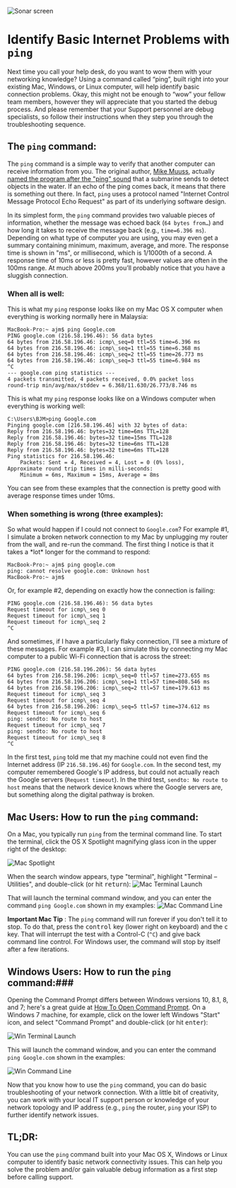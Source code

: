 ![Sonar screen](https://media.licdn.com/mpr/mpr/jc/AAEAAQAAAAAAAAfoAAAAJDRmY2I4ZmE1LTk4ZmQtNGUzOS1hOWQ4LTNkMGJkOWQxNjNkYg.png)

# Identify Basic Internet Problems with `ping`

Next time you call your help desk, do you want to wow them with your networking knowledge? Using a command called “ping”, built right into your existing Mac, Windows, or Linux computer, will help identify basic connection problems. Okay, this might not be enough to “wow” your fellow team members, however they will appreciate that you started the debug process. And please remember that your Support personnel are debug specialists, so follow their instructions when they step you through the troubleshooting sequence.

## The `ping` command:

The `ping` command is a simple way to verify that another computer can receive information from you. The original author, [Mike Muuss](https://en.wikipedia.org/wiki/Mike_Muuss), actually [named the program after the "ping" sound](https://en.wikipedia.org/wiki/Ping_%28networking_utility%29#History) that a submarine sends to detect objects in the water. If an echo of the ping comes back, it means that there is something out there. In fact, `ping` uses a protocol named "Internet Control Message Protocol Echo Request" as part of its underlying software design.

In its simplest form, the `ping` command provides two valuable pieces of information, whether the message was echoed back (`64 bytes from…`) and how long it takes to receive the message back (e.g., `time=6.396 ms`). Depending on what type of computer you are using, you may even get a summary containing minimum, maximum, average, and more. The response time is shown in "ms", or millisecond, which is 1/1000th of a second. A response time of 10ms or less is pretty fast, however values are often in the 100ms range. At much above 200ms you’ll probably notice that you have a sluggish connection.

### When all is well:

This is what my `ping` response looks like on my Mac OS X computer when everything is working normally here in Malaysia:

```
MacBook-Pro:~ ajm$ ping Google.com
PING google.com (216.58.196.46): 56 data bytes
64 bytes from 216.58.196.46: icmp\_seq=0 ttl=55 time=6.396 ms
64 bytes from 216.58.196.46: icmp\_seq=1 ttl=55 time=6.368 ms
64 bytes from 216.58.196.46: icmp\_seq=2 ttl=55 time=26.773 ms
64 bytes from 216.58.196.46: icmp\_seq=3 ttl=55 time=6.984 ms
^C
--- google.com ping statistics ---
4 packets transmitted, 4 packets received, 0.0% packet loss
round-trip min/avg/max/stddev = 6.368/11.630/26.773/8.746 ms
```

This is what my `ping` response looks like on a Windows computer when everything is working well:

```
C:\Users\BJM>ping Google.com
Pinging google.com [216.58.196.46] with 32 bytes of data:
Reply from 216.58.196.46: bytes=32 time=6ms TTL=128
Reply from 216.58.196.46: bytes=32 time=15ms TTL=128
Reply from 216.58.196.46: bytes=32 time=6ms TTL=128
Reply from 216.58.196.46: bytes=32 time=6ms TTL=128
Ping statistics for 216.58.196.46:
    Packets: Sent = 4, Received = 4, Lost = 0 (0% loss),
Approximate round trip times in milli-seconds:
    Minimum = 6ms, Maximum = 15ms, Average = 8ms
```

You can see from these examples that the connection is pretty good with average response times under 10ms.

### When something is wrong (three examples):

So what would happen if I could not connect to `Google.com`? For example #1, I simulate a broken network connection to my Mac by unplugging my router from the wall, and re-run the command. The first thing I notice is that it takes a \*lot\* longer for the command to respond:

```
MacBook-Pro:~ ajm$ ping google.com
ping: cannot resolve google.com: Unknown host
MacBook-Pro:~ ajm$
```

Or, for example #2, depending on exactly how the connection is failing:
```
PING google.com (216.58.196.46): 56 data bytes
Request timeout for icmp\_seq 0
Request timeout for icmp\_seq 1
Request timeout for icmp\_seq 2
^C
```

And sometimes, if I have a particularly flaky connection, I'll see a mixture of these messages. For example #3, I can simulate this by connecting my Mac computer to a public Wi-Fi connection that is across the street:
```
PING google.com (216.58.196.206): 56 data bytes
64 bytes from 216.58.196.206: icmp\_seq=0 ttl=57 time=273.655 ms
64 bytes from 216.58.196.206: icmp\_seq=1 ttl=57 time=808.546 ms
64 bytes from 216.58.196.206: icmp\_seq=2 ttl=57 time=179.613 ms
Request timeout for icmp\_seq 3
Request timeout for icmp\_seq 4
64 bytes from 216.58.196.206: icmp\_seq=5 ttl=57 time=374.612 ms
Request timeout for icmp\_seq 6
ping: sendto: No route to host
Request timeout for icmp\_seq 7
ping: sendto: No route to host
Request timeout for icmp\_seq 8
^C
```

In the first test, `ping` told me that my machine could not even find the Internet address (IP `216.58.196.46`) for `Google.com`. In the second test, my computer remembered Google's IP address, but could not actually reach the Google servers (`Request timeout`). In the third test, `sendto: No route to host` means that the network device knows where the Google servers are, but something along the digital pathway is broken.

## Mac Users: How to run the `ping` command:

On a Mac, you typically run `ping` from the terminal command line. To start the terminal, click the OS X Spotlight magnifying glass icon in the upper right of the desktop:

![Mac Spotlight](https://media.licdn.com/mpr/mpr/shrinknp_400_400/AAEAAQAAAAAAAAjWAAAAJDAzNzAyMTcwLTZlMzUtNGQ2ZC1hZGQ2LTc5NDA2NjA5ODJiYw.png)
 
When the search window appears, type "terminal", highlight "Terminal – Utilities", and double-click (or hit <kbd>return</kbd>):
![Mac Terminal Launch](https://media.licdn.com/mpr/mpr/shrinknp_800_800/AAEAAQAAAAAAAAjVAAAAJDZiNmY1MzQyLTYxZTUtNDA2My05ZTRhLTY3YjgwMDAzMjFmMA.png)

That will launch the terminal command window, and you can enter the command `ping Google.com` shown in my examples:
![Mac Command Line](https://media.licdn.com/mpr/mpr/shrinknp_800_800/AAEAAQAAAAAAAAeIAAAAJDg2ZDhhYmQ4LTEwMTUtNGU4ZC1iYmJjLWE1MzMxMmY4MjEwYg.png)
 
**Important Mac Tip** : The `ping` command will run forever if you don't tell it to stop. To do that, press the <kbd>control</kbd> key (lower right on keyboard) and the <kbd>c</kbd> key. That will interrupt the test with a Control-C (`^C`) and give back command line control. For Windows user, the command will stop by itself after a few iterations.

## Windows Users: How to run the `ping` command:###

Opening the Command Prompt differs between Windows versions 10, 8.1, 8, and 7; here's a great guide at [How To Open Command Prompt](http://pcsupport.about.com/od/commandlinereference/f/open-command-prompt.htm). On a Windows 7 machine, for example, click on the lower left Windows "Start" icon, and select "Command Prompt" and double-click (or hit <kbd>enter</kbd>):

![Win Terminal Launch](https://media.licdn.com/mpr/mpr/shrinknp_400_400/AAEAAQAAAAAAAAkTAAAAJDhjYjY2YTI1LTM2ZDItNDM2MC05MmZlLTA0OWY4MDBjNDlmZg.png)

This will launch the command window, and you can enter the command `ping Google.com` shown in the examples:

![Win Command Line](https://media.licdn.com/mpr/mpr/shrinknp_800_800/AAEAAQAAAAAAAAh-AAAAJDU1NzU2NjdlLTA2NWUtNDA5Yi04ZjcyLTk2YzE1OTcwNGJjOQ.png)

Now that you know how to use the `ping` command, you can do basic troubleshooting of your network connection. With a little bit of creativity, you can work with your local IT support person or knowledge of your network topology and IP address (e.g., `ping` the router, `ping` your ISP) to further identify network issues.

## TL;DR:
You can use the `ping` command built into your Mac OS X, Windows or Linux computer to identify basic network connectivity issues. This can help you solve the problem and/or gain valuable debug information as a first step before calling support.

